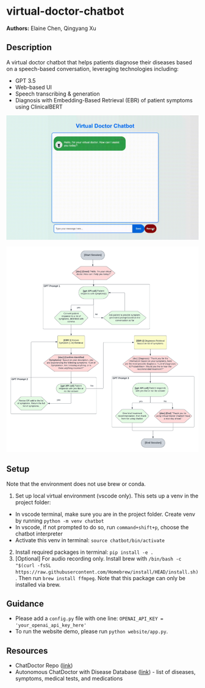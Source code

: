 # virtual-doctor-chatbot
**Authors:** Elaine Chen, Qingyang Xu

## Description
A virtual doctor chatbot that helps patients diagnose their diseases based on a speech-based conversation, leveraging technologies including:
- GPT 3.5
- Web-based UI
- Speech transcribing & generation
- Diagnosis with Embedding-Based Retrieval (EBR) of patient symptoms using ClinicalBERT

![Virtual Doctor Chatbot Demo](https://github.com/xtchen64/virtual-doctor-chatbot/blob/main/resources/images/demo.gif)

![Virtual Doctor Product Design](https://github.com/xtchen64/virtual-doctor-chatbot/blob/main/resources/images/virtual_doctor_design.png)

## Setup
Note that the environment does not use brew or conda.

1. Set up local virtual environment (vscode only). This sets up a venv in the project folder:
  - In vscode terminal, make sure you are in the project folder. Create venv by running `python -m venv chatbot`
  - In vscode, if not prompted to do so, run `command+shift+p`, choose the chatbot interpreter
  - Activate this venv in terminal: `source chatbot/bin/activate`
2. Install required packages in terminal: `pip install -e .`
3. [Optional] For audio recording only. Install brew with `/bin/bash -c "$(curl -fsSL https://raw.githubusercontent.com/Homebrew/install/HEAD/install.sh)`. Then run `brew install ffmpeg`. Note that this package can only be installed via brew.

## Guidance
- Please add a `config.py` file with one line: `OPENAI_API_KEY = 'your_openai_api_key_here'`
- To run the website demo, please run `python website/app.py`.

## Resources
- ChatDoctor Repo ([link](https://github.com/Kent0n-Li/ChatDoctor))
- Autonomous ChatDoctor with Disease Database ([link](https://huggingface.co/spaces/kenton-li/chatdoctor_csv)) - list of diseases, symptoms, medical tests, and medications
